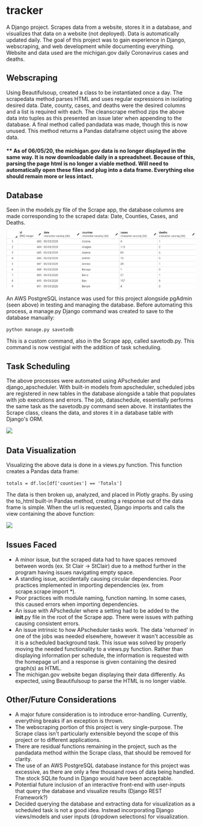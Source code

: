 ﻿# tracker

A Django project. Scrapes data from a website, stores it in a database, and visualizes that data on a website (not deployed). Data is automatically updated daily. The goal of this project was to gain experience in Django, webscraping, and web development while documenting everything. Website and data used are the michigan.gov daily Coronavirus cases and deaths.


## Webscraping 
Using Beautifulsoup, created a class to be instantiated once a day. The scrapedata method parses HTML and uses regular expressions in isolating desired data. Date, county, cases, and deaths were the desired columns and a list is required with each. The cleanscrape method zips the above data into tuples as this presented an issue later when appending to the database. A final method called pandadata was made, though this is now unused. This method returns a Pandas dataframe object using the above data.

#### ** As of 06/05/20, the michigan.gov data is no longer displayed in the same way. It is now downloadable daily in a spreadsheet. Because of this, parsing the page html is no longer a viable method. Will need to automatically open these files and plug into a data frame. Everything else should remain more or less intact.

  
## Database 
Seen in the models.py file of the Scrape app, the database columns are made corresponding to the scraped data: Date, Counties, Cases, and Deaths. 

![](images/database.JPG)

An AWS PostgreSQL instance was used for this project alongside pgAdmin (seen above) in testing and managing the database. Before automating this process, a manage.py Django command was created to save to the database manually: 

```python manage.py savetodb```

This is a custom command, also in the Scrape app, called savetodb.py. This command is now vestigial with the addition of task scheduling.



## Task Scheduling
The above processes were automated using APscheduler and django_apscheduler. With built-in models from apscheduler, scheduled jobs are registered in new tables in the database alongside a table that populates with job executions and errors. The job, dataschedule, essentially performs the same task as the savetodb.py command seen above. It instantiates the Scrape class, cleans the data, and stores it in a database table with Django's ORM. 

![](images/schedule.JPG)



## Data Visualization
Visualizing the above data is done in a views.py function. This function creates a Pandas data frame:

```totals = df.loc[df['counties'] == 'Totals']```

The data is then broken up, analyzed, and placed in Plotly graphs. By using the to_html built-in Pandas method, creating a response out of the data frame is simple. When the url is requested, Django imports and calls the view containing the above function:

![](images/graph.JPG)



## Issues Faced
- A minor issue, but the scraped data had to have spaces removed between words (ex. St Clair -> StClair) due to a method further in the program having issues navigating empty space.
- A standing issue, accidentally causing circular dependencies. Poor practices implemented in importing dependencies (ex. from scrape.scrape import *).
- Poor practices with module naming, function naming. In some cases, this caused errors when importing dependencies.
- An issue with APscheduler where a setting had to be added to the __init__.py file in the root of the Scrape app. There were issues with pathing causing consistent errors.
- An issue intrinsic to how APscheduler tasks work. The data 'returned' in one of the jobs was needed elsewhere, however it wasn't accessible as it is a scheduled background task. This issue was solved by properly moving the needed functionality to a views.py function. Rather than displaying information per schedule, the information is requested with the homepage url and a response is given containing the desired graph(s) as HTML.
- The michigan.gov website began displaying their data differently. As expected, using Beautifulsoup to parse the HTML is no longer viable.



## Other/Future Considerations
- A major future consideration is to introduce error-handling. Currently, everything breaks if an exception is thrown.
- The webscraping portion of this project is very single-purpose. The Scrape class isn't particularly extensible beyond the scope of this project or to different applications.
- There are residual functions remaining in the project, such as the pandadata method within the Scrape class, that should be removed for clarity.
- The use of an AWS PostgreSQL database instance for this project was excessive, as there are only a few thousand rows of data being handled. The stock SQLite found in Django would have been acceptable.
- Potential future inclusion of an interactive front-end with user-inputs that query the database and visualize results (Django REST Framework?)
- Decided querying the database and extracting data for visualization as a scheduled task is not a good idea. Instead incorporating Django views/models and user inputs (dropdown selections) for visualization.

